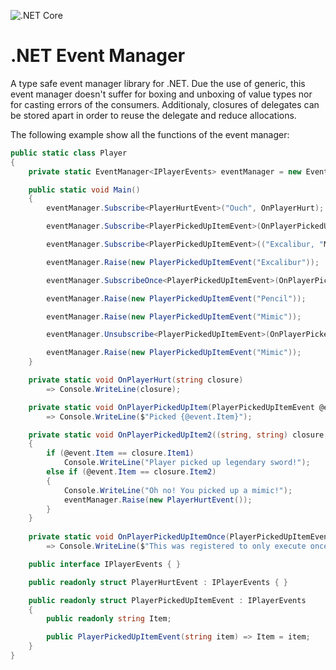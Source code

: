 ![.NET Core](https://github.com/Enderlook/Net-Event-Manager/workflows/.NET%20Core/badge.svg?branch=master)

# .NET Event Manager

A type safe event manager library for .NET.
Due the use of generic, this event manager doesn't suffer for boxing and unboxing of value types nor for casting errors of the consumers.
Additionaly, closures of delegates can be stored apart in order to reuse the delegate and reduce allocations.

The following example show all the functions of the event manager:
```cs
public static class Player
{
	private static EventManager<IPlayerEvents> eventManager = new EventManager<IPlayerEvents>();

	public static void Main()
	{
		eventManager.Subscribe<PlayerHurtEvent>("Ouch", OnPlayerHurt);

		eventManager.Subscribe<PlayerPickedUpItemEvent>(OnPlayerPickedUpItem);

		eventManager.Subscribe<PlayerPickedUpItemEvent>(("Excalibur, "Mimic"), OnPlayerPickedUpItem2);

		eventManager.Raise(new PlayerPickedUpItemEvent("Excalibur"));

		eventManager.SubscribeOnce<PlayerPickedUpItemEvent>(OnPlayerPickedUpItemOnce);

		eventManager.Raise(new PlayerPickedUpItemEvent("Pencil"));

		eventManager.Raise(new PlayerPickedUpItemEvent("Mimic"));

		eventManager.Unsubscribe<PlayerPickedUpItemEvent>(OnPlayerPickedUpItem2);

		eventManager.Raise(new PlayerPickedUpItemEvent("Mimic"));
	}

	private static void OnPlayerHurt(string closure)
		=> Console.WriteLine(closure);

	private static void OnPlayerPickedUpItem(PlayerPickedUpItemEvent @event)
		=> Console.WriteLine($"Picked {@event.Item}");

	private static void OnPlayerPickedUpItem2((string, string) closure, PlayerPickedUpItemEvent @event)
	{
		if (@event.Item == closure.Item1)
			Console.WriteLine("Player picked up legendary sword!");
		else if (@event.Item == closure.Item2)
		{
			Console.WriteLine("Oh no! You picked up a mimic!");
			eventManager.Raise(new PlayerHurtEvent());
		}
	}
	
	private static void OnPlayerPickedUpItemOnce(PlayerPickedUpItemEvent @event)
		=> Console.WriteLine($"This was registered to only execute once.");

	public interface IPlayerEvents { }

	public readonly struct PlayerHurtEvent : IPlayerEvents { }

	public readonly struct PlayerPickedUpItemEvent : IPlayerEvents
	{
		public readonly string Item;

		public PlayerPickedUpItemEvent(string item) => Item = item;
	}
}
```